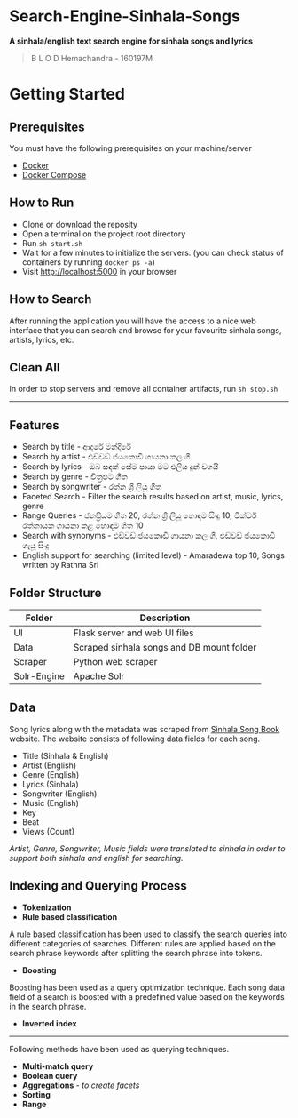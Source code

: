 # Search-Engine-Sinhala-Songs

**A sinhala/english text search engine for sinhala songs and lyrics**

> B L O D Hemachandra - 160197M

# Getting Started

## Prerequisites

You must have the following prerequisites on your machine/server
 - [Docker](https://www.docker.com/)
 - [Docker Compose](https://docs.docker.com/compose/)

## How to Run

 - Clone or download the reposity
 - Open a terminal on the project root directory
 - Run `sh start.sh`
 - Wait for a few minutes to initialize the servers. (you can check status of containers by running `docker ps -a`)
 - Visit [http://localhost:5000](https://www.docker.com/) in your browser

## How to Search

After running the application you will have the access to a nice web interface that you can search and browse for your favourite sinhala songs, artists, lyrics, etc.

## Clean All

In order to stop servers and remove all container artifacts, run `sh stop.sh`


------------


## Features

- Search by title - ආදරේ මන්දිරේ
- Search by artist - එඩ්වඩ් ජයකොඩි ගායනා කල ගී
- Search by lyrics - ඔබ සඳක් සේම පායා මට එලිය දුන් වගයි
- Search by genre - චිත්‍රපට ගීත
- Search by songwriter - රත්න ශ්‍රී ලියූ ගීත
- Faceted Search - Filter the search results based on artist, music, lyrics, genre
- Range Queries - ජනප්‍රියම ගීත 20, රත්න ශ්‍රී ලියූ හොඳම සිංදු 10, වික්ටර් රත්නායක ගායනා කළ හොඳම ගීත 10
- Search with synonyms - එඩ්වඩ් ජයකොඩි ගායනා කල ගී, එඩ්වඩ් ජයකොඩි ගැයූ සිංදු
- English support for searching (limited level) - Amaradewa top 10, Songs written by Rathna Sri

## Folder Structure

Folder  | Description
------------- | -------------
UI  | Flask server and web UI files
Data | Scraped sinhala songs and DB mount folder
Scraper | Python web scraper
Solr-Engine | Apache Solr

## Data

Song lyrics along with the metadata was scraped from [Sinhala Song Book](https://sinhalasongbook.com/) website. The website consists of following data fields for each song.

- Title (Sinhala & English)
- Artist (English)
- Genre (English)
- Lyrics (Sinhala)
- Songwriter (English)
- Music (English)
- Key
- Beat
- Views (Count)

*Artist, Genre, Songwriter, Music fields were translated to sinhala in order to support both sinhala and english for searching.*

## Indexing and Querying Process

- **Tokenization**
- **Rule based classification**

A rule based classification has been used to classify the search queries into different categories of searches. Different rules are applied based on the search phrase keywords after splitting the search phrase into tokens.

- **Boosting**

Boosting has been used as a query optimization technique. Each song data field of a search is boosted with a predefined value based on the keywords in the search phrase.

- **Inverted index**

------------

Following methods have been used as querying techniques.

- **Multi-match query**
- **Boolean query**
- **Aggregations** - *to create facets*
- **Sorting**
- **Range**
